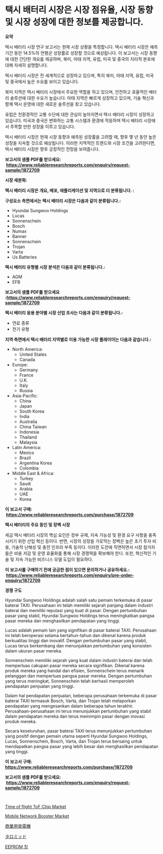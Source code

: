 <p><h1>택시 배터리 시장은 시장 점유율, 시장 동향 및 시장 성장에 대한 정보를 제공합니다.</h1></p><p><strong>요약</strong></p>
<p><p>택시 배터리 시장 연구 보고서는 현재 시장 상황을 특정합니다. 택시 배터리 시장은 예측 기간 동안 14.5%의 연평균 성장률로 성장할 것으로 예상됩니다. 이 보고서는 시장 동향에 대한 간단한 개요를 제공하며, 북미, 아태 지역, 유럽, 미국 및 중국의 지리적 분포에 대해 자세히 설명합니다.</p><p>택시 배터리 시장은 전 세계적으로 성장하고 있으며, 특히 북미, 아태 지역, 유럽, 미국 및 중국에서 높은 수요를 보이고 있습니다. </p><p>북미 지역은 택시 배터리 시장에서 주요한 역할을 하고 있으며, 안전하고 효율적인 배터리 솔루션에 대한 수요가 높습니다. 아태 지역은 빠르게 성장하고 있으며, 기술 혁신과 함께 택시 운영에 대한 새로운 솔루션을 찾고 있습니다.</p><p>유럽은 친환경적인 교통 수단에 대한 관심이 높아지면서 택시 배터리 시장이 성장하고 있습니다. 미국과 중국은 변화하는 교통 시스템과 환경에 적응하며 택시 배터리 시장에서 주목할 만한 성장을 이루고 있습니다.</p><p>택시 배터리 시장은 현재 시장 동향과 예측된 성장률을 고려할 때, 향후 몇 년 동안 높은 성장을 지속할 것으로 예상됩니다. 이러한 지역적인 트렌드와 시장 조건을 고려한다면, 택시 배터리 시장은 향후 긍정적인 전망을 보여줍니다.</p></p>
<p><strong>보고서의 샘플 PDF를 받으세요: &nbsp;<a href="https://www.reliableresearchreports.com/enquiry/request-sample/1872709">https://www.reliableresearchreports.com/enquiry/request-sample/1872709</a></strong></p>
<p><strong>시장 세분화:</strong></p>
<p><strong> 택시 배터리 시장은 개요, 배포, 애플리케이션 및 지역으로 더 분류됩니다. :</strong></p>
<p><strong>구성요소 측면에서는 택시 배터리 시장은 다음과 같이 분류됩니다.:</strong></p>
<p><ul><li>Hyundai Sungwoo Holdings</li><li>Lucas</li><li>Sonnenschein</li><li>Bosch</li><li>Numax</li><li>Banner</li><li>Sonnenschein</li><li>Trojan</li><li>Varta</li><li>Us Batteries</li></ul></p>
<p><strong> 택시 배터리 유형별 시장 분석은 다음과 같이 분류됩니다.:</strong></p>
<p><ul><li>AGM</li><li>EFB</li></ul></p>
<p><strong>보고서의 샘플 PDF를 받으세요 :<a href="https://www.reliableresearchreports.com/enquiry/request-sample/1872709">https://www.reliableresearchreports.com/enquiry/request-sample/1872709</a></strong></p>
<p><strong> 택시 배터리 응용 분야별 시장 산업 조사는 다음과 같이 분류됩니다.:</strong></p>
<p><ul><li>연료 종류</li><li>전기 유형</li></ul></p>
<p><strong>지역 측면에서 택시 배터리 지역별로 이용 가능한 시장 플레이어는 다음과 같습니다.:</strong></p>
<p><ul>
    <li>
        North America:
        <ul>
            <li>United States</li>
            <li>Canada</li>
        </ul>
    </li>
    <li>
        Europe:
        <ul>
            <li>Germany</li>
            <li>France</li>
            <li>U.K.</li>
            <li>Italy</li>
            <li>Russia</li>
        </ul>
    </li>
    <li>
        Asia-Pacific:
        <ul>
            <li>China</li>
            <li>Japan</li>
            <li>South Korea</li>
            <li>India</li>
            <li>Australia</li>
            <li>China Taiwan</li>
            <li>Indonesia</li>
            <li>Thailand</li>
            <li>Malaysia</li>
        </ul>
    </li>
    <li>
        Latin America:
        <ul>
            <li>Mexico</li>
            <li>Brazil</li>
            <li>Argentina Korea</li>
            <li>Colombia</li>
        </ul>
    </li>
    <li>
        Middle East & Africa:
        <ul>
            <li>Turkey</li>
            <li>Saudi</li>
            <li>Arabia</li>
            <li>UAE</li>
            <li>Korea</li>
        </ul>
    </li>
    </ul></p>
<p><strong>이 보고서 구매: &nbsp;<a href="https://www.reliableresearchreports.com/purchase/1872709">https://www.reliableresearchreports.com/purchase/1872709</a></strong></p>
<p><strong>택시 배터리의 주요 동인 및 장벽 시장</strong></p>
<p><p>세금 택시 배터리 시장의 핵심 요인은 정부 규제, 지속 가능성 및 환경 요구 사항을 충족시키기 위한 산업 혁신 등이다. 반면, 시장의 성장을 가로막는 장벽은 높은 초기 투자 비용, 기술적 난해성 및 충전 인프라 부족 등이다. 이러한 도전에 직면하면서 시장 참가자들은 비용 저감 및 운영 효율화를 통해 시장 경쟁력을 확보해야 한다. 또한, 혁신적인 기술 및 지속 가능한 비즈니스 모델 도입이 필요하다.</p></p>
<p><strong>이 보고서를 구매하기 전에 궁금한 점이 있으면 문의하거나 공유하세요.: &nbsp;<a href="https://www.reliableresearchreports.com/enquiry/pre-order-enquiry/1872709">https://www.reliableresearchreports.com/enquiry/pre-order-enquiry/1872709</a></strong></p>
<p><strong>경쟁 구도</strong></p>
<p><p>Hyundai Sungwoo Holdings adalah salah satu pemain terkemuka di pasar baterai TAXI. Perusahaan ini telah memiliki sejarah panjang dalam industri baterai dan memiliki reputasi yang kuat di pasar. Dengan pertumbuhan pasar yang stabil, Hyundai Sungwoo Holdings terus meningkatkan pangsa pasar mereka dan menghasilkan pendapatan yang tinggi.</p><p>Lucas adalah pemain lain yang signifikan di pasar baterai TAXI. Perusahaan ini telah beroperasi selama bertahun-tahun dan dikenal karena produk berkualitas tinggi dan inovatif. Dengan pertumbuhan pasar yang stabil, Lucas terus berkembang dan menunjukkan pertumbuhan yang konsisten dalam ukuran pasar mereka.</p><p>Sonnenschein memiliki sejarah yang kuat dalam industri baterai dan telah memperluas cakupan pasar mereka secara signifikan. Dikenal karena produk mereka yang handal dan efisien, Sonnenschein terus menarik pelanggan dan memperluas pangsa pasar mereka. Dengan pertumbuhan yang terus meningkat, Sonnenschein telah berhasil memperoleh pendapatan penjualan yang tinggi.</p><p>Dalam hal pendapatan penjualan, beberapa perusahaan terkemuka di pasar baterai TAXI termasuk Bosch, Varta, dan Trojan telah melaporkan pendapatan yang mengesankan dalam beberapa tahun terakhir. Perusahaan-perusahaan ini terus menunjukkan pertumbuhan yang stabil dalam pendapatan mereka dan terus memimpin pasar dengan inovasi produk mereka.</p><p>Secara keseluruhan, pasar baterai TAXI terus menunjukkan pertumbuhan yang positif dengan pemain utama seperti Hyundai Sungwoo Holdings, Lucas, Sonnenschein, Bosch, Varta, dan Trojan terus bersaing untuk mendapatkan pangsa pasar yang lebih besar dan menghasilkan pendapatan yang tinggi.</p></p>
<p><strong>이 보고서 구매: &nbsp; <a href="https://www.reliableresearchreports.com/purchase/1872709">https://www.reliableresearchreports.com/purchase/1872709</a></strong></p>
<p><strong>보고서의 샘플 PDF를 받으세요: &nbsp;<a href="https://www.reliableresearchreports.com/enquiry/request-sample/1872709">https://www.reliableresearchreports.com/enquiry/request-sample/1872709</a></strong><strong></strong></p>
<p>&nbsp;</p>
<p><p><a href="https://issuu.com/reportprime-2/docs/time-of-flight-tof-chip-market-size-2030.pptx">Time of flight ToF Chip Market</a></p><p><a href="https://github.com/bobicer/Market-Research-Report-List-2/blob/main/mobile-network-booster-market.md">Mobile Network Booster Market</a></p><p><a href="https://github.com/bevdtkn4419963/Market-Research-Report-List-1/blob/main/35506762735.md">商業用発電機</a></p><p><a href="https://medium.com/@rodhoppe07/2024%E5%B9%B4%E3%81%8B%E3%82%892031%E5%B9%B4%E3%81%BE%E3%81%A7%E3%81%AE%E3%82%BF%E3%83%AD%E3%83%9F%E3%83%89%E5%B8%82%E5%A0%B4%E3%81%AE%E5%88%86%E6%9E%90%E3%81%A8%E8%B2%A9%E5%A3%B2%E4%BA%88%E6%B8%AC-20ab99ed1ae9">タロミッド</a></p><p><a href="https://medium.com/@jerrodhilll68/eeprom-%EC%B9%A9-%EC%8B%9C%EC%9E%A5-%EA%B2%BD%EC%9F%81-%EB%B6%84%EC%84%9D-%EC%8B%9C%EC%9E%A5-%EB%8F%99%ED%96%A5-%EB%B0%8F-2031%EB%85%84%EA%B9%8C%EC%A7%80%EC%9D%98-%EC%98%88%EC%B8%A1-4912365aac67">EEPROM 칩</a></p></p>